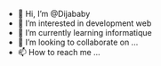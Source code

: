 - 👋 Hi, I’m @Dijababy
- 👀 I’m interested in development web
- 🌱 I’m currently learning informatique 
- 💞️ I’m looking to collaborate on ...
- 📫 How to reach me ...

<!---
Dijababy/Dijababy is a ✨ special ✨ repository because its `README.md` (this file) appears on your GitHub profile.
You can click the Preview link to take a look at your changes.
--->
